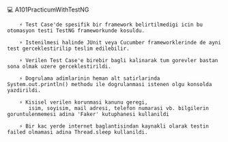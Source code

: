        
💻 A101PracticumWithTestNG
        
        ⚡ Test Case'de spesifik bir framework belirtilmedigi icin bu otomasyon testi TestNG frameworkunde kosuldu.  
        
        ⚡ Istenilmesi halinde JUnit veya Cucumber frameworklerinde de ayni test gerceklestirilip teslim edilebilir.
        
        ⚡ Verilen Test Case'e birebir bagli kalinarak tum gorevler bastan sona olmak uzere gerceklestirildi.
        
        ⚡ Dogrulama adimlarinin heman alt satirlarinda System.out.println() methodu ile dogrulanmasi istenen olgu konsolda yazdirildi.
        
        ⚡ Kisisel verilen korunmasi kanunu geregi,
           isim, soyisim, mail adresi, telefon numarasi vb. bilgilerin goruntulenmemesi adina 'Faker' kutuphanesi kullanildi
           
        ⚡ Bir kac yerde internet baglantisindan kaynakli olarak testin failed olmamasi adina Thread.sleep kullanildi.
        
